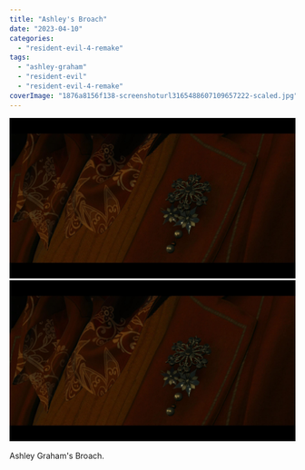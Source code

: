 ```yaml
---
title: "Ashley's Broach"
date: "2023-04-10"
categories: 
  - "resident-evil-4-remake"
tags: 
  - "ashley-graham"
  - "resident-evil"
  - "resident-evil-4-remake"
coverImage: "1876a8156f138-screenshoturl3165488607109657222-scaled.jpg"
---
```


[![](images/1876a8156f138-screenshoturl3165488607109657222-scaled.jpg)](images/1876a8156f138-screenshoturl3165488607109657222-scaled.jpg)
[![](images/1876a8156f138-screenshoturl3165488607109657222-scaled.jpg)](images/1876a8156f138-screenshoturl3165488607109657222-scaled.jpg)

Ashley Graham's Broach.
